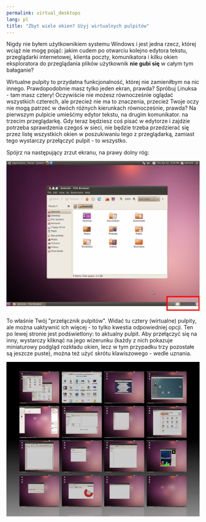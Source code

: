 ```yaml
---
permalink: virtual_desktops
lang: pl
title: "Zbyt wiele okien? Użyj wirtualnych pulpitów"
---
```


Nigdy nie byłem użytkownikiem systemu Windows i jest jedna rzecz,
której wciąż nie mogę pojąć: jakim cudem po otwarciu kolejno edytora
tekstu, przeglądarki internetowej, klienta poczty, komunikatora i kilku
okien eksploratora do przeglądania plików użytkownik <b>nie gubi się</b>
w całym tym bałaganie?

Wirtualne pulpity to przydatna funkcjonalność, której nie zamieniłbym
na nic innego. Prawdopodobnie masz tylko jeden ekran, prawda? Spróbuj
Linuksa - tam masz cztery! Oczywiście nie możesz równocześnie oglądać
wszystkich czterech, ale przecież nie ma to znaczenia, przecież Twoje
oczy nie mogą patrzeć w dwóch różnych kierunkach równocześnie, prawda?
Na pierwszym pulpicie umieśćmy edytor tekstu, na drugim komunikator.
na trzecim przeglądarkę. Gdy teraz będziesz coś pisać w edytorze
i zajdzie potrzeba sprawdzenia czegoś w sieci, nie będzie trzeba
przedzierać się przez listę wszystkich okien w poszukiwaniu tego
z przeglądarką, zamiast tego wystarczy przełączyć pulpit - to wszystko.

Spójrz na następujący zrzut ekranu, na prawy dolny róg:

<img src="/img/workspaces.png" border="0"/>

To właśnie Twój "przełącznik pulpitów". Widać tu cztery (wirtualne)
pulpity, ale można uaktywnić ich więcej - to tylko kwestia odpowiedniej
opcji. Ten po lewej stronie jest podświetlony: to aktualny pulpit. Aby
przełączyć się na inny, wystarczy kliknąć na jego wizerunku (każdy z nich
pokazuje miniaturowy podgląd rozkładu okien, lecz w tym przypadku trzy
pozostałe są jeszcze puste), można też użyć skrótu klawiszowego - wedle
uznania.

<img src="/img/workspaces_full.png" border="0"/>




